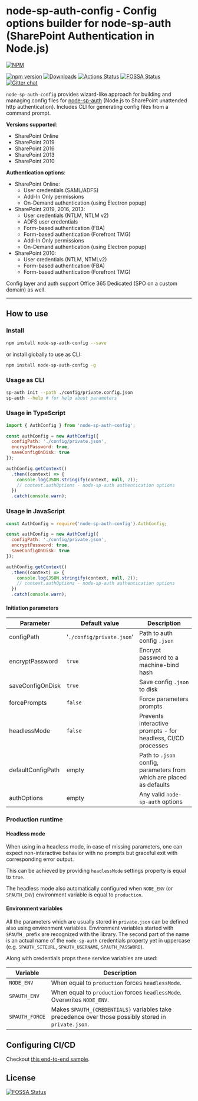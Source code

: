 # node-sp-auth-config - Config options builder for node-sp-auth (SharePoint Authentication in Node.js)

[![NPM](https://nodei.co/npm/node-sp-auth-config.png?mini=true&downloads=true&downloadRank=true&stars=true)](https://nodei.co/npm/node-sp-auth-config/)

[![npm version](https://badge.fury.io/js/node-sp-auth-config.svg)](https://badge.fury.io/js/node-sp-auth-config)
[![Downloads](https://img.shields.io/npm/dm/node-sp-auth-config.svg)](https://www.npmjs.com/package/node-sp-auth-config)
[![Actions Status](https://github.com/koltyakov/node-sp-auth-config/workflows/Node%20CI/badge.svg)](https://github.com/koltyakov/node-sp-auth-config/actions)
[![FOSSA Status](https://app.fossa.io/api/projects/git%2Bgithub.com%2Fkoltyakov%2Fnode-sp-auth-config.svg?type=shield)](https://app.fossa.io/projects/git%2Bgithub.com%2Fkoltyakov%2Fnode-sp-auth-config?ref=badge_shield)
[![Gitter chat](https://badges.gitter.im/gitterHQ/gitter.png)](https://gitter.im/sharepoint-node/Lobby)

`node-sp-auth-config` provides wizard-like approach for building and managing config files for [node-sp-auth](https://github.com/s-KaiNet/node-sp-auth) (Node.js to SharePoint unattended http authentication). Includes CLI for generating config files from a command prompt.

**Versions supported**:

- SharePoint Online
- SharePoint 2019
- SharePoint 2016
- SharePoint 2013
- SharePoint 2010

**Authentication options**:

- SharePoint Online:
  - User credentials (SAML/ADFS)
  - Add-In Only permissions
  - On-Demand authentication (using Electron popup)
- SharePoint 2019, 2016, 2013:
  - User credentials (NTLM, NTLM v2)
  - ADFS user credentials
  - Form-based authentication (FBA)
  - Form-based authentication (Forefront TMG)
  - Add-In Only permissions
  - On-Demand authentication (using Electron popup)
- SharePoint 2010:
  - User credentials (NTLM, NTMLv2)
  - Form-based authentication (FBA)
  - Form-based authentication (Forefront TMG)

Config layer and auth support Office 365 Dedicated (SPO on a custom domain) as well.

---

## How to use

### Install

```bash
npm install node-sp-auth-config --save
```

or install globally to use as CLI:

```bash
npm install node-sp-auth-config -g
```

### Usage as CLI

```bash
sp-auth init --path ./config/private.config.json
sp-auth --help # for help about parameters
```

### Usage in TypeScript

```javascript
import { AuthConfig } from 'node-sp-auth-config';

const authConfig = new AuthConfig({
  configPath: './config/private.json',
  encryptPassword: true,
  saveConfigOnDisk: true
});

authConfig.getContext()
  .then((context) => {
    console.log(JSON.stringify(context, null, 2));
    // context.authOptions - node-sp-auth authentication options
  })
  .catch(console.warn);
```

### Usage in JavaScript

```javascript
const AuthConfig = require('node-sp-auth-config').AuthConfig;

const authConfig = new AuthConfig({
  configPath: './config/private.json',
  encryptPassword: true,
  saveConfigOnDisk: true
});

authConfig.getContext()
  .then((context) => {
    console.log(JSON.stringify(context, null, 2));
    // context.authOptions - node-sp-auth authentication options
  })
  .catch(console.warn);
```

#### Initiation parameters

| Parameter | Default value | Description |
| --- | --- | --- |
| configPath | '`./config/private.json`' | Path to auth config `.json` |
| encryptPassword | `true` | Encrypt password to a machine-bind hash |
| saveConfigOnDisk | `true` | Save config `.json` to disk |
| forcePrompts | `false` | Force parameters prompts |
| headlessMode | `false` | Prevents interactive prompts - for headless, CI/CD processes |
| defaultConfigPath | empty | Path to `.json` config, parameters from which are placed as defaults |
| authOptions | empty | Any valid `node-sp-auth` options |

### Production runtime

#### Headless mode

When using in a headless mode, in case of missing parameters, one can expect non-interactive behavior with no prompts but graceful exit with corresponding error output.

This can be achieved by providing `headlessMode` settings property is equal to `true`.

The headless mode also automatically configured when `NODE_ENV` (or `SPAUTH_ENV`) environment variable is equal to `production`.

#### Environment variables

All the parameters which are usually stored in `private.json` can be defined also using environment variables. Environment variables started with `SPAUTH_` prefix are recognized with the library. The second part of the name is an actual name of the `node-sp-auth` credentials property yet in uppercase (e.g. `SPAUTH_SITEURL`, `SPAUTH_USERNAME`, `SPAUTH_PASSWORD`).

Along with credentials props these service variables are used:

| Variable | Description |
| --- | --- |
| `NODE_ENV` | When equal to `production` forces `headlessMode`. |
| `SPAUTH_ENV` | When equal to `production` forces `headlessMode`. Overwrites `NODE_ENV`. |
| `SPAUTH_FORCE` | Makes `SPAUTH_{CREDENTIALS}` variables take precedence over those possibly stored in `private.json`. |

## Configuring CI/CD

Checkout [this end-to-end sample](https://github.com/koltyakov/sppp-cicd-sample).

## License

[![FOSSA Status](https://app.fossa.io/api/projects/git%2Bgithub.com%2Fkoltyakov%2Fnode-sp-auth-config.svg?type=large)](https://app.fossa.io/projects/git%2Bgithub.com%2Fkoltyakov%2Fnode-sp-auth-config?ref=badge_large)
